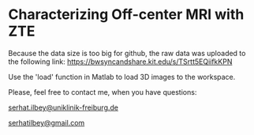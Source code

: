 # Characterizing Off-center MRI with ZTE

Because the data size is too big for github, the raw data was uploaded to the following link:
https://bwsyncandshare.kit.edu/s/TSrtt5EQiifkKPN

Use the 'load' function in Matlab to load 3D images to the workspace.

Please, feel free to contact me, when you have questions:

serhat.ilbey@uniklinik-freiburg.de

serhatilbey@gmail.com
